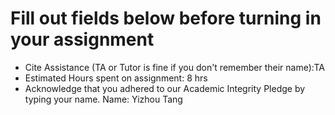 # Fill out fields below before turning in your assignment

- Cite Assistance (TA or Tutor is fine if you don't remember their name):TA
- Estimated Hours spent on assignment: 8 hrs
- Acknowledge that you adhered to our Academic Integrity Pledge by typing your name.
Name: Yizhou Tang

